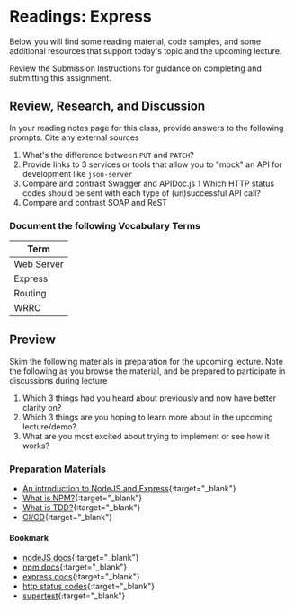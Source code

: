 # Readings: Express

Below you will find some reading material, code samples, and some additional resources that support today's topic and the upcoming lecture.

Review the Submission Instructions for guidance on completing and submitting this assignment.

## Review, Research, and Discussion

In your reading notes page for this class, provide answers to the following prompts. Cite any external sources

1. What's the difference between `PUT` and `PATCH`?
1. Provide links to 3 services or tools that allow you to "mock" an API for development like `json-server`
1. Compare and contrast Swagger and APIDoc.js
1  Which HTTP status codes should be sent with each type of (un)successful API call?
1. Compare and contrast SOAP and ReST

### Document the following Vocabulary Terms

| Term                            |
| ------------------------------- |
| Web Server                      |
| Express                         |
| Routing                         |
| WRRC                            |

## Preview

Skim the following materials in preparation for the upcoming lecture. Note the following as you browse the material, and be prepared to participate in discussions during lecture

1. Which 3 things had you heard about previously and now have better clarity on?
1. Which 3 things are you hoping to learn more about in the upcoming lecture/demo?
1. What are you most excited about trying to implement or see how it works?

### Preparation Materials

- [An introduction to NodeJS and Express](https://developer.mozilla.org/en-US/docs/Learn/Server-side/Express_Nodejs/Introduction){:target="_blank"}
- [What is NPM?](https://docs.npmjs.com/getting-started/what-is-npm){:target="_blank"}
- [What is TDD?](https://www.agilealliance.org/glossary/tdd/){:target="_blank"}
- [CI/CD](https://www.youtube.com/watch?v=xSv_m3KhUO8){:target="_blank"}

#### Bookmark

- [nodeJS docs](https://nodejs.org/en/docs/){:target="_blank"}
- [npm docs](https://docs.npmjs.com){:target="_blank"}
- [express docs](https://expressjs.com/en/4x/api.html){:target="_blank"}
- [http status codes](https://www.restapitutorial.com/httpstatuscodes.html){:target="_blank"}
- [supertest](https://github.com/visionmedia/supertest){:target="_blank"}

